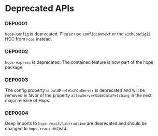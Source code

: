 # Deprecated APIs

### DEP0001

`hops-config` is deprecated. Please use `ConfigContext` or the [`withConfig()`](https://github.com/xing/hops#withconfigcomponent) HOC from `hops` instead.

### DEP0002

`hops-express` is deprecated. The contained feature is now part of the hops package.

### DEP0003

The config property `shouldPrefetchOnServer` is deprecated and will be removed in favor of the property `allowServerSideDataFetching` in the next major release of Hops.

### DEP0004

Deep imports to `hops-react/lib/runtime` are deprecated and should be changed to `hops-react` instead.
